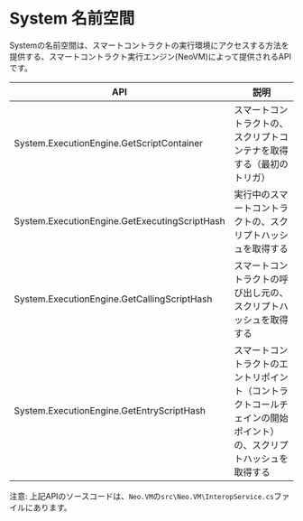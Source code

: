 # System 名前空間

Systemの名前空間は、スマートコントラクトの実行環境にアクセスする方法を提供する、スマートコントラクト実行エンジン(NeoVM)によって提供されるAPIです。

| API | 説明 |
| ---------------------------------------- | -------------------------- |
| System.ExecutionEngine.GetScriptContainer | スマートコントラクトの、スクリプトコンテナを取得する（最初のトリガ） |
| System.ExecutionEngine.GetExecutingScriptHash | 実行中のスマートコントラクトの、スクリプトハッシュを取得する  |
| System.ExecutionEngine.GetCallingScriptHash | スマートコントラクトの呼び出し元の、スクリプトハッシュを取得する |
| System.ExecutionEngine.GetEntryScriptHash | スマートコントラクトのエントリポイント（コントラクトコールチェインの開始ポイント）の、スクリプトハッシュを取得する |

注意: 上記APIのソースコードは、`Neo.VM`の`src\Neo.VM\InteropService.cs`ファイルにあります。
